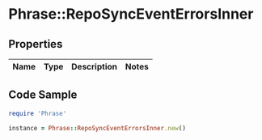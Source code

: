 # Phrase::RepoSyncEventErrorsInner

## Properties

Name | Type | Description | Notes
------------ | ------------- | ------------- | -------------

## Code Sample

```ruby
require 'Phrase'

instance = Phrase::RepoSyncEventErrorsInner.new()
```


